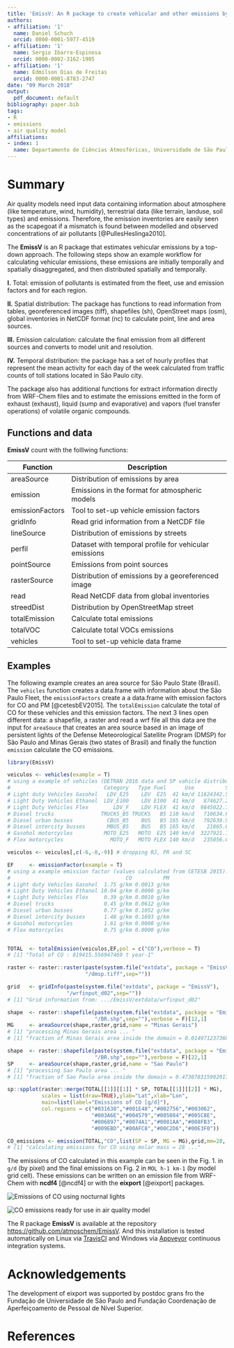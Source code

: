 ```yaml
---
title: 'EmissV: An R package to create vehicular and other emissions by Top-down methods to air quality models'
authors:
- affiliation: '1'
  name: Daniel Schuch
  orcid: 0000-0001-5977-4519
- affiliation: '1'
  name: Sergio Ibarra-Espinosa
  orcid: 0000-0002-3162-1905
- affiliation: '1'
  name: Edmilson Dias de Freitas
  orcid: 0000-0001-8783-2747
date: "09 March 2018"
output:
  pdf_document: default
bibliography: paper.bib
tags:
- R
- emissions
- air quality model
affiliations:
- index: 1
  name: Departamento de Ciências Atmosféricas, Universidade de São Paulo, Brasil
---
```


# Summary

Air quality models need input data containing information about atmosphere (like temperature, wind, humidity), terrestrial data (like terrain, landuse, soil types) and emissions. Therefore, the emission inventories are easily seen as the scapegoat if a mismatch is found between modelled and observed concentrations of air pollutants [@PullesHeslinga2010].

The **EmissV** is an R package that estimates vehicular emissions by a top-down approach. The following steps show an example workflow for calculating vehicular emissions, these emissions are initially temporally and spatially disaggregated, and then distributed spatially and temporally.

**I.** Total: emission of pollutants is estimated from the fleet, use and emission factors and for each region.

**II.** Spatial distribution: The package has functions to read information from tables, georeferenced images (tiff), shapefiles (sh), OpenStreet maps (osm), global inventories in NetCDF format (nc) to calculate point, line and area sources.

**III.** Emission calculation: calculate the final emission from all different sources and converts to model unit and resolution.

**IV.** Temporal distribution: the package has a set of hourly profiles that represent the mean activity for each day of the week calculated from traffic counts of toll stations located in São Paulo city.

The package also has additional functions for extract information directly from WRF-Chem files and to estimate the emissions emitted in the form of exhaust (exhaust), liquid (sump and evaporative) and vapors (fuel transfer operations) of volatile organic compounds.

## Functions and data

**EmissV** count with the folllwing functions:

| Function     | Description                                           |
|--------------|-------------------------------------------------------|
| areaSource   | Distribution of emissions by area                     |
| emission     | Emissions in the format for atmospheric models        |
| emissionFactors | Tool to set-up vehicle emission factors            |
| gridInfo     | Read grid information from a NetCDF file              |
| lineSource   | Distribution of emissions by streets                  |
| perfil       | Dataset with temporal profile for vehicular emissions |
| pointSource  | Emissions from point sources                          |
| rasterSource | Distribution of emissions by a georeferenced image    |
| read         | Read NetCDF data from global inventories              |
| streedDist   | Distribution by OpenStreetMap street                  |
| totalEmission| Calculate total emissions                             |
| totalVOC     | Calculate total VOCs emissions                        |
| vehicles     | Tool to set-up vehicle data frame                     |

## Examples

The following example creates an area source for São Paulo State (Brasil). The `vehicles` function creates a data.frame with information about the São Paulo Fleet, the `emissionFactors` create a a data.frame with emission factors for CO and PM [@cetesbEV2015]. The `totalEmission` calculate the total of CO for these vehicles and this emission factors. The next 3 lines open different data: a shapefile, a raster and read a wrf file all this data are the input for `areaSouce` that creates an area source based in an image of persistent lights of the Defense Meteorological Satellite Program (DMSP) for São Paulo and Minas Gerais (two states of Brasil) and finally the function `emission` calculate the CO emissions.

``` r
library(EmissV)

veiculos <- vehicles(example = T)
# using a example of vehicles (DETRAN 2016 data and SP vahicle distribution):
#                              Category   Type Fuel      Use          SP  ...
# Light duty Vehicles Gasohol   LDV_E25    LDV  E25  41 km/d 11624342.56  ...
# Light Duty Vehicles Ethanol  LDV_E100    LDV E100  41 km/d   874627.23  ...
# Light Duty Vehicles Flex        LDV_F    LDV FLEX  41 km/d  9845022.78  ...
# Diesel trucks               TRUCKS_B5 TRUCKS   B5 110 km/d   710634.63  ...
# Diesel urban busses           CBUS_B5    BUS   B5 165 km/d   792630.93  ...
# Diesel intercity busses       MBUS_B5    BUS   B5 165 km/d    21865.68  ...
# Gasohol motorcycles          MOTO_E25   MOTO  E25 140 km/d  3227921.13  ...
# Flex motorcycles               MOTO_F   MOTO FLEX 140 km/d   235056.07  ...

veiculos <- veiculos[,c(-6,-8,-9)] # dropping RJ, PR and SC

EF     <- emissionFactor(example = T)
# using a example emission factor (values calculated from CETESB 2015):
#                                     CO          PM
# Light duty Vehicles Gasohol  1.75 g/km 0.0013 g/km
# Light Duty Vehicles Ethanol 10.04 g/km 0.0000 g/km
# Light Duty Vehicles Flex     0.39 g/km 0.0010 g/km
# Diesel trucks                0.45 g/km 0.0612 g/km
# Diesel urban busses          0.77 g/km 0.1052 g/km
# Diesel intercity busses      1.48 g/km 0.1693 g/km
# Gasohol motorcycles          1.61 g/km 0.0000 g/km
# Flex motorcycles             0.75 g/km 0.0000 g/km


TOTAL  <- totalEmission(veiculos,EF,pol = c("CO"),verbose = T)
# [1] "Total of CO : 819415.556947469 t year-1"

raster <- raster::raster(paste(system.file("extdata", package = "EmissV"),
                         "/dmsp.tiff",sep=""))

grid   <- gridInfo(paste(system.file("extdata", package = "EmissV"),
                   "/wrfinput_d02",sep=""))
# [1] "Grid information from: .../EmissV/extdata/wrfinput_d02"

shape  <- raster::shapefile(paste(system.file("extdata", package = "EmissV"),
                            "/BR.shp",sep=""),verbose = F)[12,1]
MG     <- areaSource(shape,raster,grid,name = "Minas Gerais")
# [1] "processing Minas Gerais area ... "
# [1] "fraction of Minas Gerais area inside the domain = 0.0149712373601029"

shape  <- raster::shapefile(paste(system.file("extdata", package = "EmissV"),
                            "/BR.shp",sep=""),verbose = F)[22,1]
SP     <- areaSource(shape,raster,grid,name = "Sao Paulo")
# [1] "processing Sao Paulo area ... "
# [1] "fraction of Sao Paulo area inside the domain = 0.473078315902017"

sp::spplot(raster::merge(TOTAL[[1]][[1]] * SP, TOTAL[[1]][[2]] * MG),
           scales = list(draw=TRUE),ylab="Lat",xlab="Lon",
           main=list(label="Emissions of CO [g/d]"),
           col.regions = c("#031638","#001E48","#002756","#003062",
                           "#003A6E","#004579","#005084","#005C8E",
                           "#006897","#0074A1","#0081AA","#008FB3",
                           "#009EBD","#00AFC8","#00C2D6","#00E3F0"))

CO_emissions <- emission(TOTAL,"CO",list(SP = SP, MG = MG),grid,mm=28, plot = T)
# [1] "calculating emissions for CO using molar mass = 28 ..."
```

The emissions of CO calculated in this example can be seen in the Fig. 1. in `g/d` (by pixel) and the final emissions on Fig. 2 in `MOL h-1 km-1` (by model grid cell). These emissions can be written on an emission file from WRF-Chem with **ncdf4** [@ncdf4] or with the **eixport** [@eixport] packages.

![Emissions of CO using nocturnal lights](https://raw.githubusercontent.com/atmoschem/EmissV/master/CO_all.png)

![CO emissions ready for use in air quality model](https://raw.githubusercontent.com/atmoschem/EmissV/master/CO_final.png)


The R package **EmissV** is available at the repository  https://github.com/atmoschem/EmissV. 
And this installation is tested automatically on Linux via [TravisCI](https://travis-ci.org/atmoschem/eixport) and Windows via [Appveyor](https://ci.appveyor.com/project/Schuch666/eixport) continuous integration systems.

# Acknowledgements

The development of eixport was supported by postdoc grans fro the Fundação de Universidade de São Paulo and Fundação Coordenação de Aperfeiçoamento de Pessoal de Nível Superior.

# References
